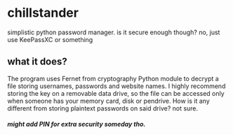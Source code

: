 # chillstander
simplistic python password manager. is it secure enough though?
no, just use KeePassXC or something

## what it does?
The program uses Fernet from cryptography Python module to decrypt a file storing usernames, passwords and website names. I highly recommend storing the key on a removable
data drive, so the file can be accessed only when someone has your memory card, disk or pendrive. How is it any different from storing plaintext passwords on said drive? not sure.

##### might add PIN for extra security someday tho.
